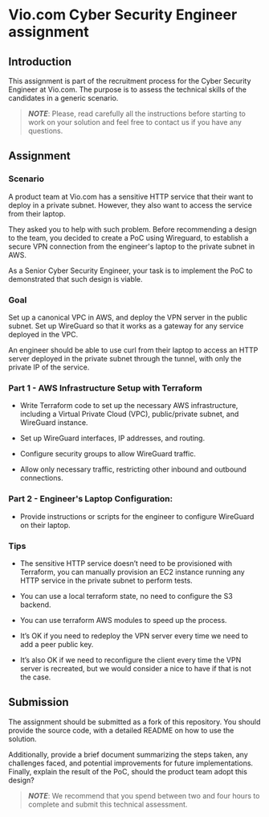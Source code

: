 # Vio.com Cyber Security Engineer assignment

## Introduction

This assignment is part of the recruitment process for the Cyber Security Engineer at Vio.com. The purpose is to assess the technical skills of the candidates in a generic scenario.

> **_NOTE_**: Please, read carefully all the instructions before starting to work on your solution and feel free to contact us if you have any questions.

## Assignment

### Scenario

A product team at Vio.com has a sensitive HTTP service that their want to deploy in a private subnet. However, they also want to access the service from their laptop. 

They asked you to help with such problem. Before recommending a design to the team, you decided to create a PoC using Wireguard, to establish a secure VPN connection from the engineer's laptop to the private subnet in AWS.

As a Senior Cyber Security Engineer, your task is to implement the PoC to demonstrated that such design is viable.

### Goal

Set up a canonical VPC in AWS, and deploy the VPN server in the public subnet. Set up WireGuard so that it works as a gateway for any service deployed in the VPC. 

An engineer should be able to use curl from their laptop to access an HTTP server deployed in the private subnet through the tunnel, with only the private IP of the service.

### Part 1 - AWS Infrastructure Setup with Terraform

- Write Terraform code to set up the necessary AWS infrastructure, including a Virtual Private Cloud (VPC), public/private subnet, and WireGuard instance.

- Set up WireGuard interfaces, IP addresses, and routing.

- Configure security groups to allow WireGuard traffic.

- Allow only necessary traffic, restricting other inbound and outbound connections.

### Part 2 - Engineer's Laptop Configuration:

- Provide instructions or scripts for the engineer to configure WireGuard on their laptop.

### Tips

- The sensitive HTTP service doesn’t need to be provisioned with Terraform, you can manually provision an EC2 instance running any HTTP service in the private subnet to perform tests.

- You can use a local terraform state, no need to configure the S3 backend.

- You can use terraform AWS modules to speed up the process.

- It’s OK if you need to redeploy the VPN server every time we need to add a peer public key.

- It’s also OK if we need to reconfigure the client every time the VPN server is recreated, but we would consider a nice to have if that is not the case.

## Submission

The assignment should be submitted as a fork of this repository. You should provide the source code, with a detailed README on how to use the solution.

Additionally, provide a brief document summarizing the steps taken, any challenges faced, and potential improvements for future implementations. Finally, explain the result of the PoC, should the product team adopt this design?

> **_NOTE_**: We recommend that you spend between two and four hours to complete and submit this technical assessment.
